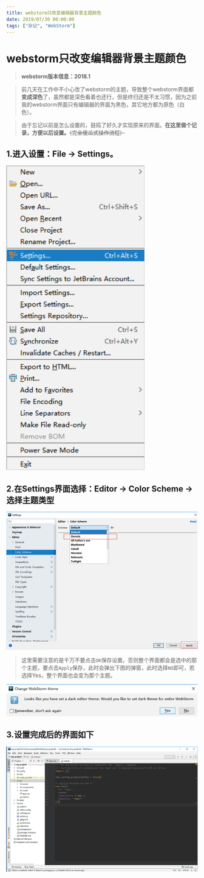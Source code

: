 ```yaml
---
title: webstorm只改变编辑器背景主题颜色
date: 2019/07/30 00:00:00
tags: ["杂记", "WebStorm"]
---
```



# webstorm只改变编辑器背景主题颜色
<ClientOnly>
  <display-bar :displayData="$frontmatter"></display-bar>
</ClientOnly>

>**webstorm版本信息：2018.1**

>前几天在工作中不小心改了webstorm的主题，导致整个webstorm界面都**变成深色**了，虽然都是深色看着也还行，但是终归还是不太习惯，因为之前我的webstorm界面只有编辑器的界面为黑色，其它地方都为原色（白色）。

>由于忘记以前是怎么设置的，鼓捣了好久才实现原来的界面。**在这里做个记录，方便以后设置。**~~（完全傻瓜式操作流程）~~

## 1.进入设置：File -> Settings。
![描述](/images/other/devtool/ws_bg_01.png)

## 2.在Settings界面选择：Editor -> Color Scheme -> 选择主题类型
![描述](/images/other/devtool/ws_bg_02.png)

>这里需要注意的是千万不要点击``OK``保存设置，否则整个界面都会是选中的那个主题，要点击``Apply``保存，此时会弹出下图的弹窗，此时选择``NO``即可，若选择Yes，整个界面也会变为那个主题。

![描述](/images/other/devtool/ws_bg_03.png)
## 3.设置完成后的界面如下
![描述](/images/other/devtool/ws_bg_04.png)
